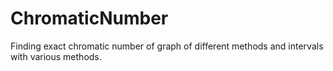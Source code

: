 # ChromaticNumber
Finding exact chromatic number of graph of different methods and intervals with various methods.
